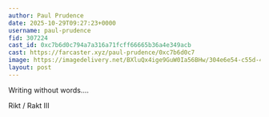 ```yaml
---
author: Paul Prudence
date: 2025-10-29T09:27:23+0000
username: paul-prudence
fid: 307224
cast_id: 0xc7b6d0c794a7a316a71fcff66665b36a4e349acb
cast: https://farcaster.xyz/paul-prudence/0xc7b6d0c7
image: https://imagedelivery.net/BXluQx4ige9GuW0Ia56BHw/304e6e54-c55d-4a69-16fc-6ec12c883100/original
layout: post
---
```

Writing without words....  
  
Rikt / Rakt III  

<img src='https://imagedelivery.net/BXluQx4ige9GuW0Ia56BHw/304e6e54-c55d-4a69-16fc-6ec12c883100/original' alt='' referrerpolicy='no-referrer'/>